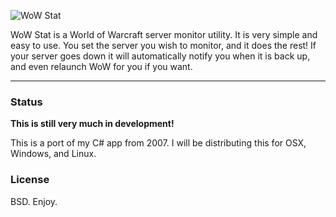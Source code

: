 ![WoW Stat](https://github.com/arzynik/wowstat/raw/master/assets/logo.png)

WoW Stat is a World of Warcraft server monitor utility. It is very simple and easy to use. You set the server you wish to monitor, and it does the rest! If your server goes down it will automatically notify you when it is back up, and even relaunch WoW for you if you want. 

----------------------------

### Status

**This is still very much in development!**

This is a port of my C# app from 2007. I will be distributing this for OSX, Windows, and Linux.

### License 
BSD. Enjoy.